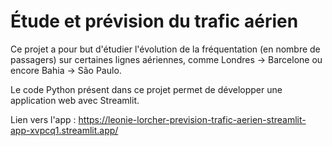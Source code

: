 # Étude et prévision du trafic aérien

Ce projet a pour but d'étudier l'évolution de la fréquentation (en nombre de passagers) sur certaines lignes aériennes, 
comme Londres → Barcelone ou encore Bahia → São Paulo.

Le code Python présent dans ce projet permet de développer une application web avec Streamlit.

Lien vers l'app : https://leonie-lorcher-prevision-trafic-aerien-streamlit-app-xvpcq1.streamlit.app/
